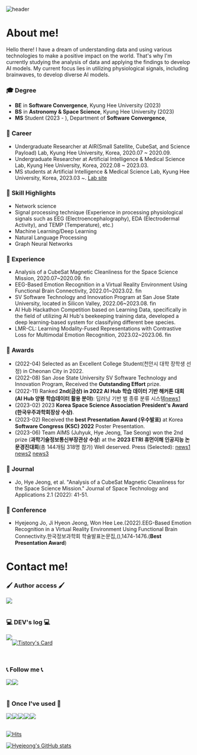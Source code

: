 <div align="left">
  
![header](https://capsule-render.vercel.app/api?type=waving&color=timeGradient&text=🌜%20Welcome%20to%20Hyejeong's%20GitHub%20&animation=twinkling&fontSize=40&fontAlignY=40&fontAlign=43&height=250)   
# About me!  
Hello there! I have a dream of understanding data and using various technologies to make a positive impact on the world. That's why I'm currently studying the analysis of data and applying the findings to develop AI models. My current focus lies in utilizing physiological signals, including brainwaves, to develop diverse AI models.
  
### 🎓 **Degree**

* **BE** in **Software Convergence**, Kyung Hee University (2023)
* **BS** in **Astronomy & Space Science**, Kyung Hee University (2023)
* **MS** Student (2023 - ), Department of **Software Convergence**, 

### 💼 **Career**  

* Undergraduate Researcher at AIR(Small Satellite, CubeSat, and Science Payload) Lab, Kyung Hee University, Korea, 2020.07 ~ 2020.09.
* Undergraduate Researcher at Artificial Intelligence & Medical Science Lab, Kyung Hee University, Korea, 2022.08 ~ 2023.03.
* MS students at Artificial Intelligence & Medical Science Lab, Kyung Hee University, Korea, 2023.03 ~.
  [Lab site](https://sites.google.com/view/khu-aims/home)

### 🌠 **Skill Highlights**  
* Network science
* Signal processing technique (Experience in processing physiological signals such as EEG (Electroencephalography), EDA (Electrodermal Activity), and TEMP (Temperature), etc.) 
* Machine Learning/Deep Learning
* Natural Language Processing
* Graph Neural Networks

### 👀 **Experience**  
* Analysis of a CubeSat Magnetic Cleanliness for the Space Science Mission, 2020.07~2020.09. fin
* EEG-Based Emotion Recognition in a Virtual Reality Environment Using Functional Brain Connectivity, 2022.01~2023.02. fin
* SV Software Technology and Innovation Program at San Jose State University, located in Silicon Valley, 2022.06~2023.08. fin
* AI Hub Hackathon Competition based on Learning Data, specifically in the field of utilizing AI Hub's beekeeping training data, developed a deep learning-based system for classifying different bee species.
* LMR-CL: Learning Modality-Fused Representations with Contrastive Loss for Multimodal Emotion Recognition, 2023.02~2023.06. fin

### 🥇 **Awards**  
* (2022-04) Selected as an Excellent College Student(천안시 대학 장학생 선정) in Cheonan City in 2022.
* (2022-08) San Jose State University SV Software Technology and Innovation Program, Received the **Outstanding Effort** prize.
* (2022-11) Ranked **2nd(금상) in 2022 AI Hub 학습 데이터 기반 해커톤 대회 (AI Hub 양봉 학습데이터 활용 분야)**: 딥러닝 기반 벌 종류 분류 시스템[news1](http://www.e2news.com/news/articleView.html?idxno=248158)
* (2023-02) 2023 **Korea Space Science Association President's Award (한국우주과학회장상 수상)**.  
* (2023-02) Received the **best Presentation Award (우수발표)** at Korea **Software Congress (KSC) 2022** Poster Presentation.
* (2023-06) Team AIMS (Juhyuk, Hye Jeong, Tae Seong) won the 2nd prize (**과학기술정보통신부장관상 수상**) at the **2023 ETRI 휴먼이해
인공지능 논문경진대회**(총 144개팀 318명 참가) Well deserved.   Press (Selected): [news1](https://www.etnews.com/20230621000124) [news2](http://biz.heraldcorp.com/view.php?ud=20230621000315) [news3](https://www.gttkorea.com/news/articleView.html?idxno=5685)


### 📝 **Journal**   
* Jo, Hye Jeong, et al. "Analysis of a CubeSat Magnetic Cleanliness for the Space Science Mission." Journal of Space Technology and Applications 2.1 (2022): 41-51.

### 📜 **Conference**   
* Hyejeong Jo, Ji Hyeon Jeong, Won Hee Lee.(2022).EEG-Based Emotion Recognition in a Virtual Reality Environment Using Functional Brain Connectivity.한국정보과학회 학술발표논문집,(),1474-1476.(**Best Presentation Award**)



# Contact me! 

###  🖌 Author access 🖌
<div style="display:flex; flex-direction:row;">
    <a href="https://scholar.google.co.kr/citations?user=oJBi0z0AAAAJ&hl=ko&oi=sra">
        <img src="https://img.shields.io/badge/googlescholar-4285F4?style=for-the-badge&logo=googlescholar&logoColor=white"> 
    </a>

</div><br>

###  💻 DEV's log 💻
<div style="display:flex; flex-direction:row;">
    <a href="https://htuck-dev.tistory.com">
        <img src="https://img.shields.io/badge/Tistory-000000?style=for-the-badge&logo=Tistory&logoColor=white"> 
    </a>

[![Tistory's Card](https://github-readme-tistory-card.vercel.app/api?name=htuck-dev&theme=tistory)](https://htuck-dev.tistory.com)

</div><br>
 
### 📞 Follow me 📞
<div style="display:flex; flex-direction:row;">
    <a href="https://www.instagram.com/hjung_._/">
        <img src="https://img.shields.io/badge/Instagram-E4405F?style=for-the-badge&logo=Instagram&logoColor=white"> 
    </a>
    <a href="mailto:girlsending0@khu.ac.kr">
        <img src="https://img.shields.io/badge/Gmail-EA4335?style=for-the-badge&logo=Gmail&logoColor=white"> 
    </a>
</div><br>
    
### 🔨 Once I've used 🔨
<div style="display:flex; flex-direction:row;">
    <br>
    <img src="https://img.shields.io/badge/linux-FCC624?style=for-the-badge&logo=linux&logoColor=black"> 
    <img src="https://img.shields.io/badge/Amazon AWS-232F3E?style=for-the-badge&logo=amazon aws&logoColor=white"> 
    <br>
    <img src="https://img.shields.io/badge/html5-E34F26?style=flat-square&logo=html5&logoColor=white"> 
    <br>
    <img src="https://img.shields.io/badge/python-3776AB?style=flat-square&logo=python&logoColor=white"> 
    <img src="https://img.shields.io/badge/OpenCV-5C3EE8?style=flat-square&logo=opencv&logoColor=white"> 
    <br>
</div><br>
</div>

[![Hits](https://hits.seeyoufarm.com/api/count/incr/badge.svg?url=https%3A%2F%2Fgithub.com%2Fgirlsending0%2Fhit-counter&count_bg=%23EFA5C4&title_bg=%23555555&icon=&icon_color=%23E7E7E7&title=GITHUB&edge_flat=false)](https://hits.seeyoufarm.com)

[![Hyejeong's GitHub stats](https://github-readme-stats.vercel.app/api?username=girlsending0&include_all_commits=true&theme=nord&hide_border=true&count_private=true)](https://github.com/jiholee0/github-readme-stats)
